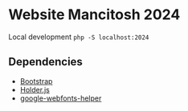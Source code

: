 # Website Mancitosh 2024

Local development `php -S localhost:2024`

## Dependencies

- [Bootstrap](https://getbootstrap.com/)
- [Holder.js](https://github.com/imsky/holder)
- [google-webfonts-helper](https://gwfh.mranftl.com/fonts)
